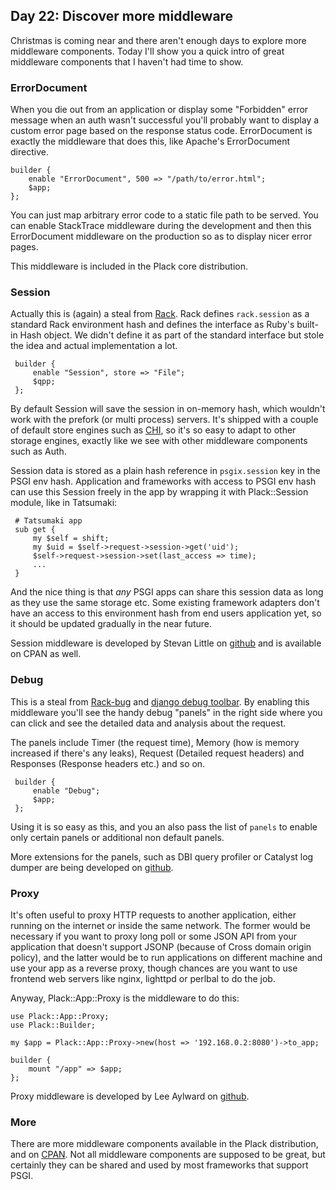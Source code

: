 ## Day 22: Discover more middleware

Christmas is coming near and there aren't enough days to explore more middleware components. Today I'll show you a quick intro of great middleware components that I haven't had time to show.

### ErrorDocument

When you die out from an application or display some "Forbidden" error message when an auth wasn't successful you'll probably want to display a custom error page based on the response status code. ErrorDocument is exactly the middleware that does this, like Apache's ErrorDocument directive.

    builder {
        enable "ErrorDocument", 500 => "/path/to/error.html";
        $app;
    };

You can just map arbitrary error code to a static file path to be served. You can enable StackTrace middleware during the development and then this ErrorDocument middleware on the production so as to display nicer error pages.

This middleware is included in the Plack core distribution.

### Session

Actually this is (again) a steal from [Rack](http://rack.rubyforge.org/). Rack defines `rack.session` as a standard Rack environment hash and defines the interface as Ruby's built-in Hash object. We didn't define it as part of the standard interface but stole the idea and actual implementation a lot. 

     builder {
         enable "Session", store => "File";
         $qpp;
     };

By default Session will save the session in on-memory hash, which wouldn't work with the prefork (or multi process) servers. It's shipped with a couple of default store engines such as [CHI](http://search.cpan.org/perldoc?CHI), so it's so easy to adapt to other storage engines, exactly like we see with other middleware components such as Auth.

Session data is stored as a plain hash reference in `psgix.session` key in the PSGI env hash. Application and frameworks with access to PSGI env hash can use this Session freely in the app by wrapping it with Plack::Session module, like in Tatsumaki:

     # Tatsumaki app
     sub get {
         my $self = shift;
         my $uid = $self->request->session->get('uid');
         $self->request->session->set(last_access => time);
         ...
     }

And the nice thing is that *any* PSGI apps can share this session data as long as they use the same storage etc. Some existing framework adapters don't have an access to this environment hash from end users application yet, so it should be updated gradually in the near future.

Session middleware is developed by Stevan Little on [github](http://github.com/stevan/plack-middleware-session) and is available on CPAN as well.

### Debug

This is a steal from [Rack-bug](http://github.com/brynary/rack-bug) and [django debug toolbar](http://github.com/robhudson/django-debug-toolbar). By enabling this middleware you'll see the handy debug "panels" in the right side where you can click and see the detailed data and analysis about the request.

The panels include Timer (the request time), Memory (how is memory increased if there's any leaks), Request (Detailed request headers) and Responses (Response headers etc.) and so on.

     builder {
         enable "Debug";
         $app;
     };

Using it is so easy as this, and you an also pass the list of `panels` to enable only certain panels or additional non default panels.

More extensions for the panels, such as DBI query profiler or Catalyst log dumper are being developed on [github](http://github.com/hanekomu/plack-middleware-debug/).

### Proxy

It's often useful to proxy HTTP requests to another application, either running on the internet or inside the same network. The former would be necessary if you want to proxy long poll or some JSON API from your application that doesn't support JSONP (because of Cross domain origin policy), and the latter would be to run applications on different machine and use your app as a reverse proxy, though chances are you want to use frontend web servers like nginx, lighttpd or perlbal to do the job.

Anyway, Plack::App::Proxy is the middleware to do this:

    use Plack::App::Proxy;
    use Plack::Builder;
    
    my $app = Plack::App::Proxy->new(host => '192.168.0.2:8080')->to_app;
    
    builder {
        mount "/app" => $app;
    };

Proxy middleware is developed by Lee Aylward on [github](http://github.com/leedo/Plack-App-Proxy).

### More

There are more middleware components available in the Plack distribution, and on [CPAN](http://search.cpan.org/search?query=plack+middleware&mode=dist). Not all middleware components are supposed to be great, but certainly they can be shared and used by most frameworks that support PSGI.
